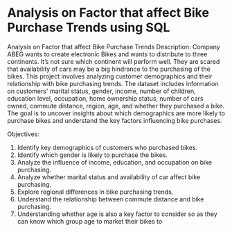 # Analysis on Factor that affect  Bike Purchase Trends using SQL
 Analysis on Factor that affect  Bike Purchase Trends 
Description:
Company ABEG wants to create electronic Bikes and wants to distribute to three continents. It’s not sure which continent will perform well. They are scared that  availability of cars  may be a big hindrance to the purchasing of the bikes.
This project involves analyzing customer demographics and their relationship with bike purchasing trends. The dataset includes information on customers' marital status, gender, income, number of children, education level, occupation, home ownership status, number of cars owned, commute distance, region, age, and whether they purchased a bike. The goal is to uncover insights about which demographics are more likely to purchase bikes and understand the key factors influencing bike purchases.

Objectives:
1.	Identify key demographics of customers who purchased bikes.
2.	Identify which gender is likely to purchase the bikes.
3.	Analyze the influence of income, education, and occupation on bike purchasing.
4.	Analyze whether marital status  and availability of car affect bike purchasing.
5.	Explore regional differences in bike purchasing trends.
6.	Understand the relationship between commute distance and bike purchasing.
7.	Understanding whether age is also a key factor to consider so as they can know which group age to market their bikes to
